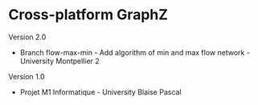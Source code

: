 Cross-platform GraphZ
=========================

Version 2.0 
- Branch flow-max-min - Add algorithm of min and max flow network - University Montpellier 2 

Version 1.0
- Projet M1 Informatique - University Blaise Pascal 
